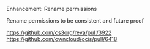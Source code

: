 Enhancement: Rename permissions

Rename permissions to be consistent and future proof

https://github.com/cs3org/reva/pull/3922
https://github.com/owncloud/ocis/pull/6418
